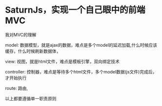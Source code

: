 SaturnJs，实现一个自己眼中的前端MVC
========

我对MVC的理解

model: 数据模型，就是ajax的数据，难点是多个model的延迟加载,什么时候应该缓存，什么时候刷新数据体，

view: 视图，就是html文件，难点是模板引擎，双向绑定技术

controller: 控制器，难点是等待多个html文件，多个model数据(js文件)完成后，才开始执行

route: 路由,

以上都要遵循单一职责原则
